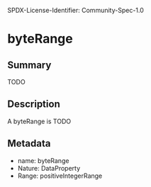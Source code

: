 SPDX-License-Identifier: Community-Spec-1.0

# byteRange

## Summary

TODO

## Description

A byteRange is TODO

## Metadata

- name: byteRange
- Nature: DataProperty
- Range: positiveIntegerRange

